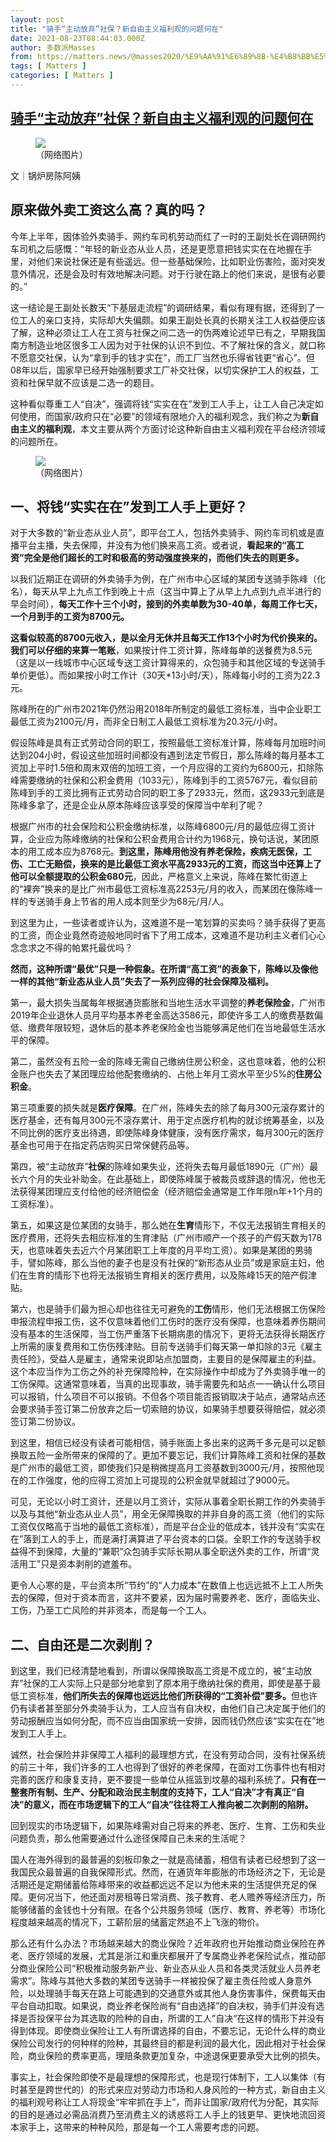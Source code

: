 ```yaml
---
layout: post
title: "骑手“主动放弃”社保？新自由主义福利观的问题何在"
date: 2021-08-23T08:44:03.000Z
author: 多数派Masses
from: https://matters.news/@masses2020/%E9%AA%91%E6%89%8B-%E4%B8%BB%E5%8A%A8%E6%94%BE%E5%BC%83-%E7%A4%BE%E4%BF%9D-%E6%96%B0%E8%87%AA%E7%94%B1%E4%B8%BB%E4%B9%89%E7%A6%8F%E5%88%A9%E8%A7%82%E7%9A%84%E9%97%AE%E9%A2%98%E4%BD%95%E5%9C%A8-bafyreiaixghaewp5dvicufew5cym3cu4udqqxck7nherpvpkvjct7jp3de
tags: [ Matters ]
categories: [ Matters ]
---
```

<!--1629708243000-->
[骑手“主动放弃”社保？新自由主义福利观的问题何在](https://matters.news/@masses2020/%E9%AA%91%E6%89%8B-%E4%B8%BB%E5%8A%A8%E6%94%BE%E5%BC%83-%E7%A4%BE%E4%BF%9D-%E6%96%B0%E8%87%AA%E7%94%B1%E4%B8%BB%E4%B9%89%E7%A6%8F%E5%88%A9%E8%A7%82%E7%9A%84%E9%97%AE%E9%A2%98%E4%BD%95%E5%9C%A8-bafyreiaixghaewp5dvicufew5cym3cu4udqqxck7nherpvpkvjct7jp3de)
------

<div>
<figure class="image"><img src="https://assets.matters.news/embed/0244c8ad-4c11-41b0-a843-9bff22ee2233.png" data-asset-id="0244c8ad-4c11-41b0-a843-9bff22ee2233" referrerpolicy="no-referrer"><figcaption><span>（网络图片）</span></figcaption></figure><p>文｜锅炉房陈阿姨</p><h2><strong>原来做外卖工资这么高？真的吗？</strong></h2><p>今年上半年，因体验外卖骑手、网约车司机劳动而红了一时的王副处长在调研网约车司机之后感慨：“年轻的新业态从业人员，还是更愿意把钱实实在在地握在手里，对他们来说社保还是有些遥远。但一些基础保险，比如职业伤害险，面对突发意外情况，还是会及时有效地解决问题。对于行驶在路上的他们来说，是很有必要的。”</p><p>这一结论是王副处长数天“下基层走流程”的调研结果，看似有理有据，还得到了一位工人的亲口支持，实际却大失偏颇。如果王副处长真的长期关注工人权益便应该了解，这种必须让工人在工资与社保之间二选一的伪两难论述早已有之，早期我国南方制造业地区很多工人因为对于社保的认识不到位、不了解社保的含义，就口称不愿意交社保，认为“拿到手的钱才实在”，而工厂当然也乐得省钱更“省心”。但08年以后，国家早已经开始强制要求工厂补交社保，以切实保护工人的权益，工资和社保早就不应该是二选一的题目。</p><p>这种看似尊重工人“自决”，强调将钱“实实在在”发到工人手上，让工人自己决定如何使用，而国家/政府只在“必要”的领域有限地介入的福利观念，我们称之为<strong>新自由主义的福利观</strong>，本文主要从两个方面讨论这种新自由主义福利观在平台经济领域的问题所在。</p><figure class="image"><img src="https://assets.matters.news/embed/a0dbd9a8-6430-40a9-85e6-f3554497fca9.png" data-asset-id="a0dbd9a8-6430-40a9-85e6-f3554497fca9" referrerpolicy="no-referrer"><figcaption><span>（网络图片）</span></figcaption></figure><h2><strong>一、将钱“实实在在”发到工人手上更好？</strong></h2><p>对于大多数的“新业态从业人员”，即平台工人，包括外卖骑手、网约车司机或是直播平台主播，失去保障，并没有为他们换来高工资。或者说，<strong>看起来的“高工资”完全是他们超长的工时和极高的劳动强度换来的，而他们失去的则更多。</strong></p><p>以我们近期正在调研的外卖骑手为例，在广州市中心区域的某团专送骑手陈峰（化名），每天从早上九点工作到晚上十点（这当中算上了从早上九点到九点半进行的早会时间），<strong>每天工作十三个小时，接到的外卖单数为30-40单，每周工作七天，一个月到手的工资为8700元。</strong></p><p><strong>这看似较高的8700元收入，是以全月无休并且每天工作13个小时为代价换来的。我们可以仔细的来算一笔账</strong>，如果按计件工资计算，陈峰每单的送餐费为8.5元（这是以一线城市中心区域专送工资计算得来的，众包骑手和其他区域的专送骑手单价更低）。而如果按小时工作计（30天*13小时/天），陈峰每小时的工资为22.3元。</p><p>陈峰所在的广州市2021年仍然沿用2018年所制定的最低工资标准，当中企业职工最低工资为2100元/月，而非全日制工人最低工资标准为20.3元/小时。</p><p>假设陈峰是具有正式劳动合同的职工，按照最低工资标准计算，陈峰每月加班时间达到204小时，假设这些加班时间都没有遇到法定节假日，那么陈峰的每月基本工资加上平时1.5倍和周末双倍的加班工资，一个月应得的工资约为6800元，扣除陈峰需要缴纳的社保和公积金费用（1033元），陈峰到手的工资5767元，看似目前陈峰到手的工资比拥有正式劳动合同的职工多了2933元，然而，这2933元到底是陈峰多拿了，还是企业从原本陈峰应该享受的保障当中牟利了呢？</p><p>根据广州市的社会保险和公积金缴纳标准，以陈峰6800元/月的最低应得工资计算，企业应为陈峰缴纳的社保和公积金费用合计约为1968元，换句话说，某团原本的用工成本应为8768元。<strong>到这里，陈峰用他没有养老保险，疾病无医保，工伤、工亡无赔偿，换来的是比最低工资水平高2933元的工资，而这当中还算上了他可以全额提取的公积金680元</strong>，因此，严格意义上来说，陈峰在繁忙街道上的“裸奔”换来的是比广州市最低工资标准高2253元/月的收入，而某团在像陈峰一样的专送骑手身上节省的用人成本则至少为68元/月/人。</p><p>到这里为止，一些读者或许认为，这难道不是一笔划算的买卖吗？骑手获得了更高的工资，而企业竟然奇迹般地同时省下了用工成本，这难道不是功利主义者们心心念念求之不得的帕累托最优吗？</p><p><strong>然而，这种所谓“最优”只是一种假象。在所谓“高工资”的表象下，陈峰以及像他一样的其他“新业态从业人员”失去了一系列应得的社会保障及福利。</strong></p><p>第一，最大损失当属每年根据通货膨胀和当地生活水平调整的<strong>养老保险金</strong>，广州市2019年企业退休人员月平均基本养老金高达3586元，即使许多工人的缴费基数偏低、缴费年限较短，退休后的基本养老保险金也当能够满足他们在当地最低生活水平的保障。</p><p>第二，虽然没有五险一金的陈峰无需自己缴纳住房公积金，这也意味着，他的公积金账户也失去了某团理应给他配套缴纳的、占他上年月工资水平至少5%的<strong>住房公积金</strong>。</p><p>第三项重要的损失就是<strong>医疗保障</strong>。在广州，陈峰失去的除了每月300元滚存累计的医疗基金，还有每月300元不滚存累计、用于定点医疗机构的就诊统筹基金，以及不同比例的医疗支出待遇，即使陈峰身体健康，没有医疗需求，每月300元的医疗基金也可用于在指定药店购买日常保健药品等。</p><p>第四，被“主动放弃”<strong>社保</strong>的陈峰如果失业，还将失去每月最低1890元（广州）最长六个月的失业补助金。在此基础上，即使陈峰属于被裁员或辞退的情况，他也无法获得某团理应支付给他的经济赔偿金（经济赔偿金通常是工作年限n年+1个月的工资标准）。</p><p>第五，如果这是位某团的女骑手，那么她在<strong>生育</strong>情形下，不仅无法报销生育相关的医疗费用，还将失去相应标准的生育津贴（广州市顺产一个孩子的产假天数为178天，也意味着失去近六个月某团职工上年度的月平均工资）。如果是某团的男骑手，譬如陈峰，那么当他的妻子也是没有社保的“新形态从业员”或是家庭主妇，他们在生育的情形下也将无法报销生育相关的医疗费用，以及陈峰15天的陪产假津贴。</p><p>第六，也是骑手们最为担心却也往往无可避免的<strong>工伤</strong>情形，他们无法根据工伤保险申报流程申报工伤，这不仅意味着他们工伤时的医疗没有保障，也意味着养伤期间没有基本的生活保障，当工伤严重落下长期病患的情况下，更将无法获得长期医疗上所需的康复费用和工伤伤残津贴。目前专送骑手们每天第一单扣除的3元《雇主责任险》，受益人是雇主，通常来说即站点加盟商，主要目的是保障雇主的利益。这个本应当作为工伤之外的补充保障险种，在实际操作中却成为了外卖骑手唯一的工伤保障。这通常意味着，当真的出现事故，骑手需要先和站点一一确认什么项目可以报销，什么项目不可以报销。不但各个项目能否报销取决于站点，通常站点还会要求骑手签订第二份放弃之后一切索赔的协议，如果骑手想要获得赔偿，就必须签订第二份协议。</p><p>到这里，相信已经没有读者可能相信，骑手账面上多出来的这两千多元是可以足额换取五险一金所带来的保障的了。更加不要忘记，我们计算陈峰工资和社保的基数是广州市的最低工资，即使我们只是稍微提高月工资基数到3000元/月，按照他现在的工作强度，他的应得工资加上可提现的公积金就早就超过了9000元。</p><p>可见，无论以小时工资计，还是以月工资计，实际从事着全职长期工作的外卖骑手以及与其他“新业态从业人员”，用全无保障换取的并非自身的高工资（他们的实际工资仅仅略高于当地的最低工资标准），而是平台企业的低成本，钱并没有“实实在在”落到工人的手上，而是满打满算进了平台资本的口袋。全职工作的专送骑手权益得不到保障，大量的“兼职”众包骑手实际长期从事全职送外卖的工作，所谓“灵活用工”只是资本剥削的遮羞布。</p><p>更令人心寒的是，平台资本所“节约”的“人力成本”在数值上也远远抵不上工人所失去的保障，但对于资本而言，这并不要紧，因为届时需要养老、医疗，面临失业、工伤，乃至工亡风险的并非资本，而是每一个工人。</p><h2><strong>二、自由还是二次剥削？</strong></h2><p>到这里，我们已经清楚地看到，所谓以保障换取高工资是不成立的，被“主动放弃”社保的工人实际上只是部分地拿到了原本用于缴纳社保的费用，即使是基于最低工资标准，<strong>他们所失去的保障也远远比他们所获得的“工资补偿”要多。</strong>但也许仍有读者甚至部分外卖骑手认为，工人应当有自决权，由他们自己决定属于他们的劳动报酬应当如何分配，而不应当由国家统一安排，因而钱仍然应该“实实在在”地发到工人手上。</p><p>诚然，社会保险并非保障工人福利的最理想方式，在没有劳动合同，没有社保系统的前三十年，我们许多的工人也得到了很好的养老保障，在面对工伤事件也有相对完善的医疗和康复支持，更不要提一些单位从摇篮到坟墓的福利系统了。<strong>只有在一整套所有制、生产、分配和政治民主制度的支持下，工人“自决”才有真正“自决”的意义，而在市场逻辑下的工人“自决”往往将工人推向被二次剥削的陷阱。</strong></p><p>回到现实的市场逻辑下，如果陈峰需对自己将来的养老、医疗、生育、工伤和失业问题负责，那么他需要通过什么途径保障自己未来的生活呢？</p><p>国人在海外得到的最普遍的刻板印象之一就是高储蓄，相信有读者已经想到了这一我国民众最普遍的自我保障形式。然而，在通货年年膨胀的市场经济之下，无论是活期还是定期储蓄给陈峰带来的收益都远远不足以为他未来的生活提供充足的保障。更何况当下，他还面对房租等日常消费、孩子教育、老人赡养等经济压力，所能够储蓄的金钱也十分有限。在各个公共服务领域（医疗、教育、养老等）市场化程度越来越高的情况下，工薪阶层的储蓄定然追不上飞涨的物价。</p><p>那么还有什么办法？市场越来越大的商业保险？近年政府也开始推动商业保险在养老、医疗领域的发展，尤其是浙江和重庆都展开了专属商业养老保险试点，推动部分商业保险公司“积极推动服务新产业、新业态从业人员和各类灵活就业人员养老需求”。陈峰与其他大多数的某团专送骑手一样被投保了雇主责任险或人身意外险，以处理骑手每天在路上可能遇到的交通意外或其他人身伤害事件，保费每天由平台自动扣取。如果说，商业养老保险尚有“自由选择”的自决权，骑手们并没有选择是否投保平台为其选取的险种的自由，所谓的工人”自决“在这样的情形下并没有得到体现。即使商业保险让工人有所谓选择的自由，不要忘记，无论什么样的商业保险公司发行的何种样的险种，其最终目的都是利润的最大化，因此相对于社会保险，商业保险的费率更高，理赔条款更加复杂，中途退保更要承受大比例的损失。</p><p>事实上，社会保险即使不是最理想的保障形式，也是现行体制下，工人以集体（有时甚至是跨世代的）的形式来应对劳动力市场和人身风险的一种方式，新自由主义的福利观号称让工人将现金“牢牢抓在手上”，而非让国家/政府代为分配，其实际的目的是通过必需品消费乃至消费主义的诱惑将工人手上的钱更早、更快地流回资本家手上，这带来的种种风险，那是每一个工人需要考虑的问题。</p>
</div>
